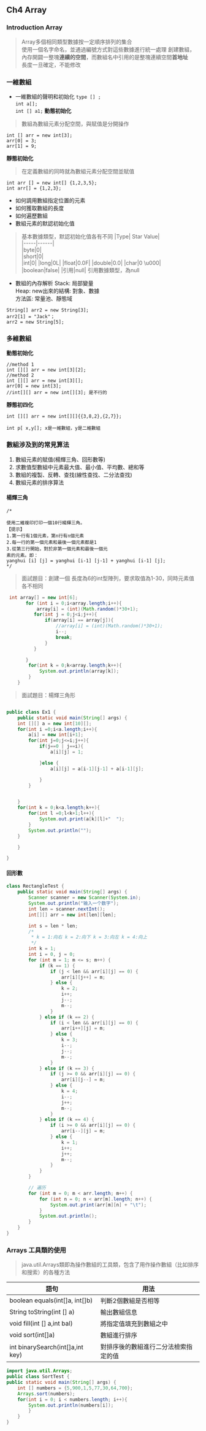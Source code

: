 ## Ch4 Array  
### Introduction Array
> Array多個相同類型數據按一定順序排列的集合  
> 使用一個名字命名，並通過編號方式對這些數據進行統一處理
> 創建數組，內存開闢一整塊**連續的空間**，而數組名中引用的是整塊連續空間**首地址**  
> 長度一旦確定，不能修改

### 一維數組
+ 一維數組的聲明和初始化
`type [] ;`  
`int a[];`  
`int [] a1;`
**動態初始化**
>數組為數組元素分配空間，與賦值是分開操作
```
int [] arr = new int[3];
arr[0] = 3;
arr[1] = 9;
```
**靜態初始化**
>在定義數組的同時就為數組元素分配空間並賦值
```
int arr [] = new int[] {1,2,3,5};
int arr[] = {1,2,3};
```
+ 如何調用數組指定位置的元素
+ 如何獲取數組的長度
+ 如何遍歷數組
+ 數組元素的默認初始化值
> 基本數據類型，默認初始化值各有不同
|Type| Star Value|  
|-----|------|  
|byte|0|  
|short|0|  
|int|0|
|long|0L|
|float|0.0F|
|double|0.0|
|char|0 \u000|
|boolean|false|
|引用|null|
> 引用數據類型，為null
+ 數組的內存解析
Stack: 局部變量  
Heap: new出來的結構: 對象、數據  
方法區: 常量池、靜態域  
```
String[] arr2 = new String[3];
arr2[1] = "Jack"；
arr2 = new String[5];
```
### 多維數組
**動態初始化**
```
//method 1
int [][] arr = new int[3][2];
//method 2
int [][] arr = new int[3][];
arr[0] = new int[3];
//int[][] arr = new int[][3]; 是不行的
```
**靜態初四化**
```
int [][] arr = new int[][]{{3,8,2},{2,7}};
```
`int p[ x,y[]; x是一維數組，y是二維數組`

### 數組涉及到的常見算法
1. 數組元素的賦值(楊輝三角、回形數等)
2. 求數值型數組中元素最大值、最小值、平均數、總和等
3. 數組的複製、反轉、查找(線性查找、二分法查找)
4. 數組元素的排序算法
#### 楊輝三角
```
/*

使用二維複印打印一個10行楊輝三角。
【提示】
1.第一行有1個元素，第n行有n個元素
2.每一行的第一個元素和最後一個元素都是1
3.從第三行開始，對於非第一個元素和最後一個元
素的元素。即：
yanghui [i] [j] = yanghui [i-1] [j-1] + yanghui [i-1] [j];
*/

```
> 面試題目：創建一個 長度為6的int型陣列，要求取值為1-30，同時元素值各不相同
``` Java
 int array[] = new int[6];
       for (int i = 0;i<array.length;i++){
           array[i] = (int)(Math.random()*30+1);
          for(int j = 0;j<i;j++){
              if(array[i] == array[j]){
                  //array[i] = (int)(Math.random()*30+1);
                  i--;
                  break;
              }
          }

       }
        for(int k = 0;k<array.length;k++){
            System.out.println(array[k]);
        }
    }
```
> 面試題目：楊輝三角形

```Java

public class Ex1 {
    public static void main(String[] args) {
    int [][] a = new int[10][];
    for(int i =0;i<a.length;i++){
        a[i] = new int[i+1];
        for(int j=0;j<=i;j++){
            if(j==0 | j==i){
                a[i][j] = 1;

            }else {
                a[i][j] = a[i-1][j-1] + a[i-1][j];

            }
        }


    }
    for(int k = 0;k<a.length;k++){
        for(int l =0;l<k+1;l++){
            System.out.print(a[k][l]+"  ");
        }
        System.out.println("");
    }

    }

}


```
#### 回形數
```Java
class RectangleTest {
	public static void main(String[] args) {
		Scanner scanner = new Scanner(System.in);
		System.out.println("输入一个数字");
		int len = scanner.nextInt();
		int[][] arr = new int[len][len];

		int s = len * len;
		/*
		 * k = 1:向右 k = 2:向下 k = 3:向左 k = 4:向上
		 */
		int k = 1;
		int i = 0, j = 0;
		for (int m = 1; m <= s; m++) {
			if (k == 1) {
				if (j < len && arr[i][j] == 0) {
					arr[i][j++] = m;
				} else {
					k = 2;
					i++;
					j--;
					m--;
				}
			} else if (k == 2) {
				if (i < len && arr[i][j] == 0) {
					arr[i++][j] = m;
				} else {
					k = 3;
					i--;
					j--;
					m--;
				}
			} else if (k == 3) {
				if (j >= 0 && arr[i][j] == 0) {
					arr[i][j--] = m;
				} else {
					k = 4;
					i--;
					j++;
					m--;
				}
			} else if (k == 4) {
				if (i >= 0 && arr[i][j] == 0) {
					arr[i--][j] = m;
				} else {
					k = 1;
					i++;
					j++;
					m--;
				}
			}
		}

		// 遍历
		for (int m = 0; m < arr.length; m++) {
			for (int n = 0; n < arr[m].length; n++) {
				System.out.print(arr[m][n] + "\t");
			}
			System.out.println();
		}
	}
}
```
### Arrays 工具類的使用
> java.util.Arrays類即為操作數組的工具類，包含了用作操作數組（比如排序和搜索）的各種方法

|語句|用法|  
|--|--|  
|boolean equals(int[]a, int[]b)|判斷2個數組是否相等|  
|String toString(int [] a)|輸出數組信息|  
|void fill(int [] a,int bal)|將指定值填充到數組之中|  
|void sort(int[]a)|數組進行排序|  
|int binarySearch(int[]a,int key)|對排序後的數組進行二分法檢索指定的值|  

```Java
import java.util.Arrays;
public class SortTest {
public static void main(String[] args) {
	int [] numbers = {5,900,1,5,77,30,64,700};
	Arrays.sort(numbers);
	for(int i = 0; i < numbers.length; i++){
		System.out.println(numbers[i]);
		}
	}
}

```
